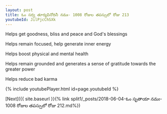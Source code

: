 ```yaml
---
layout: post
title: ఓం సర్వ తూర్యవినోదినీ నమః- 1008 రోజుల తపస్సులో రోజు 213
youtubeId: JilPjcChSXk
---
```

 
 
Helps get goodness, bliss and peace and God's blessings
 
Helps remain focused, help generate inner energy 
 
Helps boost physical and mental health 
 
Helps remain grounded and generates a sense of gratitude towards the greater power 
 
Helps reduce bad karma
 
 
 
 


{% include youtubePlayer.html id=page.youtubeId %}
 
[Next]({{ site.baseurl }}{% link  split1/_posts/2018-06-04-ఓం సృతాయా నమః- 1008 రోజుల తపస్సులో రోజు 212.md%})
 
